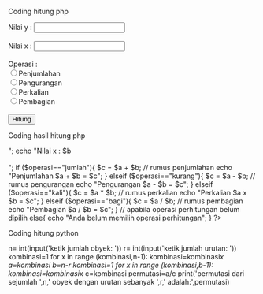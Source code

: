 Coding hitung php
 
 
<form method="GET" action="hasil_hitung.php">
Nilai y : <input type="text" name="a"><br><br>
Nilai x : <input type="text" name="b"><br><br>
Operasi : <br>
<input type="radio" name="operasi" value="jumlah">Penjumlahan<br>
<input type="radio" name="operasi" value="kurang">Pengurangan<br>
<input type="radio" name="operasi" value="kali">Perkalian<br>
<input type="radio" name="operasi" value="bagi">Pembagian<br><br>
<input type="submit" value="Hitung">
</form>
 
 
Coding hasil hitung php
 
<?php
$a       = $_GET['a'];
$b       = $_GET['b'];
$operasi = $_GET['operasi'];
 
echo "Nilai y : $a<br>";
echo "Nilai x : $b<br><br>";
 
if ($operasi=="jumlah"){
  $c = $a + $b; // rumus penjumlahan
  echo "Penjumlahan $a + $b = $c";
}
elseif ($operasi=="kurang"){
  $c = $a - $b; // rumus pengurangan
  echo "Pengurangan $a - $b = $c";
}
elseif ($operasi=="kali"){
  $c = $a * $b; // rumus perkalian
  echo "Perkalian $a x $b = $c";
}
elseif ($operasi=="bagi"){
  $c = $a / $b; // rumus pembagian
  echo "Pembagian $a / $b = $c";
}
// apabila operasi perhitungan belum dipilih
else{
  echo "Anda belum memilih operasi perhitungan";
}
?>
 
Coding hitung python
 
n= int(input('ketik jumlah obyek: '))
r= int(input('ketik jumlah urutan: '))
kombinasi=1
for x in range (kombinasi,n-1):
 kombinasi=kombinasi*x
a=kombinasi
b=n-r
kombinasi=1
for x in range (kombinasi,b-1):
 kombinasi=kombinasi*x
 c=kombinasi
 permutasi=a/c
 print('permutasi dari sejumlah ',n,' obyek dengan urutan sebanyak ',r,' adalah:',permutasi)
